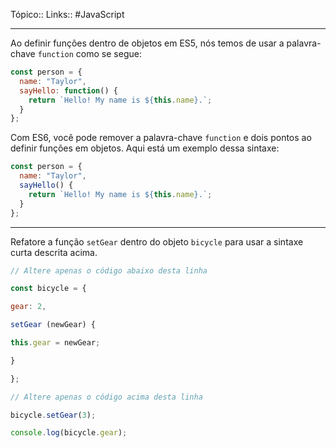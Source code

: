 Tópico::
Links:: #JavaScript 

---

Ao definir funções dentro de objetos em ES5, nós temos de usar a palavra-chave `function` como se segue:

```js
const person = {
  name: "Taylor",
  sayHello: function() {
    return `Hello! My name is ${this.name}.`;
  }
};
```

Com ES6, você pode remover a palavra-chave `function` e dois pontos ao definir funções em objetos. Aqui está um exemplo dessa sintaxe:

```js
const person = {
  name: "Taylor",
  sayHello() {
    return `Hello! My name is ${this.name}.`;
  }
};
```

---

Refatore a função `setGear` dentro do objeto `bicycle` para usar a sintaxe curta descrita acima.


```js
// Altere apenas o código abaixo desta linha

const bicycle = {

gear: 2,

setGear (newGear) {

this.gear = newGear;

}

};

// Altere apenas o código acima desta linha

bicycle.setGear(3);

console.log(bicycle.gear);
```
